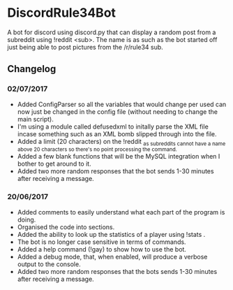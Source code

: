 # DiscordRule34Bot
A bot for discord using discord.py that can display a random post from a subreddit using !reddit &lt;sub>. The name is as such as the bot started off just being able to post pictures from the /r/rule34 sub.

 ## Changelog
 ### 02/07/2017
* Added ConfigParser so all the variables that would change per used can now just be changed in the config file (without needing to change the main script).
* I'm using a module called defusedxml to initally parse the XML file incase something such as an XML bomb slipped through into the file.
* Added a limit (20 characters) on the !reddit <sub> as subreddits cannot have a name above 20 characters so there's no point processing the command.
* Added a few blank functions that will be the MySQL integration when I bother to get around to it.
* Added two more random responses that the bot sends 1-30 minutes after receiving a message.
 
 ### 20/06/2017
 * Added comments to easily understand what each part of the program is doing.
 * Organised the code into sections.
 * Added the ability to look up the statistics of a player using !stats <playername>.
 * The bot is no longer case sensitive in terms of commands.
 * Added a help command (!gay) to show how to use the bot.
 * Added a debug mode, that, when enabled, will produce a verbose output to the console.
 * Added two more random responses that the bots sends 1-30 minutes after receiving a message.
